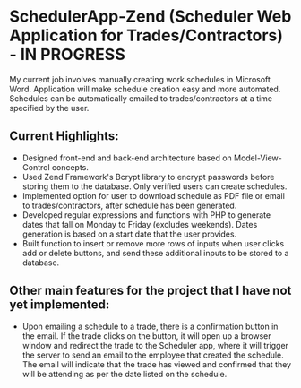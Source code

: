 # SchedulerApp-Zend (Scheduler Web Application for Trades/Contractors) - IN PROGRESS 

My current job involves manually creating work schedules in Microsoft Word. Application will make schedule creation easy and more automated. Schedules can be automatically emailed to trades/contractors at a time specified by the user.

## Current Highlights:
- Designed front-end and back-end architecture based on Model-View-Control concepts.
- Used Zend Framework's Bcrypt library to encrypt passwords before storing them to the database. Only verified users can create schedules.
- Implemented option for user to download schedule as PDF file or email to trades/contractors, after schedule has been generated.
- Developed regular expressions and functions with PHP to generate dates that fall on Monday to Friday (excludes weekends). Dates generation is based on a start date that the user provides.
-	Built function to insert or remove more rows of inputs when user clicks add or delete buttons, and send these additional inputs to be stored to a database.


## Other main features for the project that I have not yet implemented:
 
- Upon emailing a schedule to a trade, there is a confirmation button in the email. If the trade clicks on the button, it will open up a browser window and redirect the trade to the Scheduler app, where it will trigger the server to send an email to the employee that created the schedule. The email will indicate that the trade has viewed and confirmed that they will be attending as per the date listed on the schedule.
